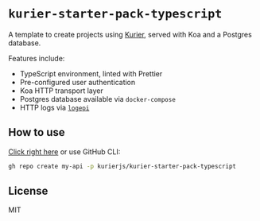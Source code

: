# `kurier-starter-pack-typescript`

A template to create projects using [Kurier](https://github.com/kurierjs/kurier), served with Koa and a Postgres database.

Features include:

- TypeScript environment, linted with Prettier
- Pre-configured user authentication
- Koa HTTP transport layer
- Postgres database available via `docker-compose`
- HTTP logs via [`logepi`](https://github.com/joelalejandro/logepi)

## How to use

[Click right here](https://github.com/kurierjs/kurier-starter-pack-typescript/generate) or use GitHub CLI:

```bash
gh repo create my-api -p kurierjs/kurier-starter-pack-typescript
```

## License

MIT
